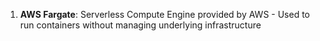
1. **AWS Fargate**: Serverless Compute Engine provided by AWS - Used to run containers without managing underlying infrastructure
